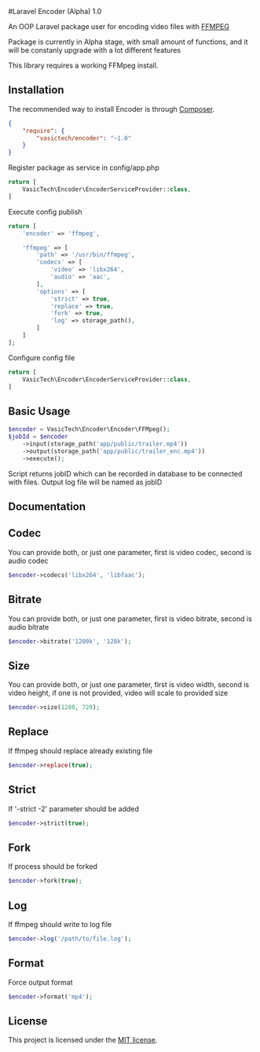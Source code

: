 #Laravel Encoder (Alpha) 1.0

An OOP Laravel package user for encoding video files with [FFMPEG](https://www.ffmpeg.org/)

Package is currently in Alpha stage, with small amount of functions, and it will be constanly upgrade with a lot different features

This library requires a working FFMpeg install.

## Installation

The recommended way to install Encoder is through [Composer](https://getcomposer.org).

```json
{
    "require": {
        "vasictech/encoder": "~1.0"
    }
}
```

Register package as service in config/app.php

```php
return [
    VasicTech\Encoder\EncoderServiceProvider::class,
]
```

Execute config publish

```php
return [
    'encoder' => 'ffmpeg',

    'ffmpeg' => [
        'path' => '/usr/bin/ffmpeg',
        'codecs' => [
            'video' => 'libx264',
            'audio' => 'aac',
        ],
        'options' => [
            'strict' => true,
            'replace' => true,
            'fork' => true,
            'log' => storage_path(),
        ]
    ]
];
```

Configure config file

```php
return [
    VasicTech\Encoder\EncoderServiceProvider::class,
]
```

## Basic Usage

```php
$encoder = VasicTech\Encoder\Encoder\FFMpeg();
$jobId = $encoder
    ->input(storage_path('app/public/trailer.mp4'))
    ->output(storage_path('app/public/trailer_enc.mp4'))
    ->execute();
```

Script returns jobID which can be recorded in database to be connected with files. Output log file will be named as jobID

## Documentation


## Codec
You can provide both, or just one parameter, first is video codec, second is audio codec

```php
$encoder->codecs('libx264', 'libfaac');
```

## Bitrate
You can provide both, or just one parameter, first is video bitrate, second is audio bitrate

```php
$encoder->bitrate('1200k', '128k');
```

## Size
You can provide both, or just one parameter, first is video width, second is video height, if one is not provided, video will scale to provided size

```php
$encoder->size(1280, 720);
```

## Replace
If ffmpeg should replace already existing file

```php
$encoder->replace(true);
```

## Strict
If '-strict -2' parameter should be added

```php
$encoder->strict(true);
```

## Fork
If process should be forked

```php
$encoder->fork(true);
```

## Log
If ffmpeg should write to log file

```php
$encoder->log('/path/to/file.log');
```

## Format
Force output format

```php
$encoder->format('mp4');
```

## License

This project is licensed under the [MIT license](http://opensource.org/licenses/MIT).